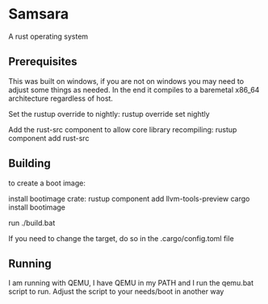 # Samsara
A rust operating system

## Prerequisites
This was built on windows, if you are not on windows you may need to adjust some things as needed. In the end it compiles to a baremetal x86_64 architecture regardless of host.

Set the rustup override to nightly:
rustup override set nightly

Add the rust-src component to allow core library recompiling:
rustup component add rust-src

## Building
to create a boot image:

install bootimage crate:
rustup component add llvm-tools-preview
cargo install bootimage

run ./build.bat

If you need to change the target, do so in the .cargo/config.toml file

## Running
I am running with QEMU, I have QEMU in my PATH and I run the qemu.bat script to run. Adjust the script to your needs/boot in another way